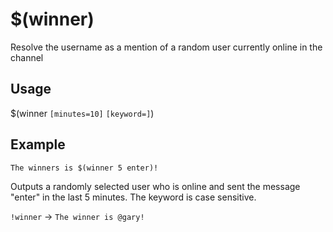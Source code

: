 # $(winner)
Resolve the username as a mention of a random user currently online in the channel

## Usage
$(winner `[minutes=10]` `[keyword=]`)

## Example
    The winners is $(winner 5 enter)!

Outputs a randomly selected user who is online and sent the message "enter" in the last 5 minutes. The keyword is case sensitive.

`!winner` -> `The winner is @gary!`
